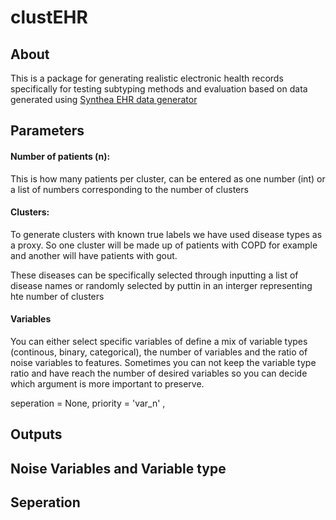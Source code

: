 # clustEHR

## About 
This is a package for generating realistic electronic health records specifically for 
testing subtyping methods and evaluation based on data generated using [Synthea EHR 
data generator](https://github.com/synthetichealth/synthea)
## Parameters
#### Number of patients (n): 
This is how many patients per cluster, can be entered as one number (int) or 
a list of numbers corresponding to the number of clusters
#### Clusters: 
To generate clusters with known true labels we have used disease types as a proxy. 
So one cluster will be made up of patients with COPD for example and another will 
have patients with gout. 

These diseases can be specifically selected through inputting a list of disease 
names or randomly selected by puttin in an interger representing hte number of 
clusters 
#### Variables 
You can either select specific variables of define a mix of variable types 
(continous, binary, categorical), the number of variables and the ratio of 
noise variables to features. Sometimes you can not keep the variable type ratio
and have reach the number of desired variables so you can decide which argument 
is more important to preserve.



seperation = None, priority = 'var_n' , 
## Outputs 
## Noise Variables and Variable type 
## Seperation 


